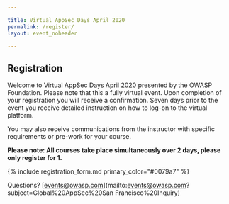 ```yaml
---

title: Virtual AppSec Days April 2020
permalink: /register/
layout: event_noheader

---
```


## Registration 

Welcome to Virtual AppSec Days April 2020 presented by the OWASP Foundation. Please note that this a fully virtual event. Upon completion of your registration you will receive a confirmation. Seven days prior to the event you receive detailed instruction on how to log-on to the virtual platform. 

You may also receive communications from the instructor with specific requirements or pre-work for your course. 

**Please note: All courses take place simultaneously over 2 days, please only register for 1.**

{% include registration_form.md primary_color="#0079a7" %}

Questions? [events@owasp.com](mailto:events@owasp.com?subject=Global%20AppSec%20San Francisco%20Inquiry)
